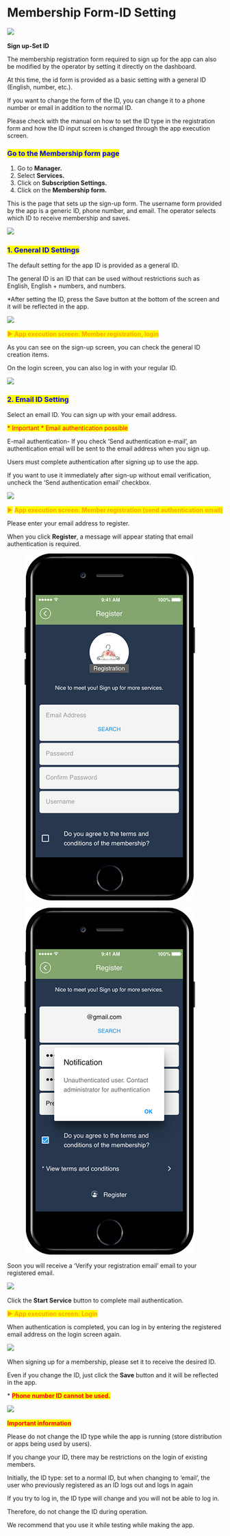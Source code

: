 # Membership Form-ID Setting

![](https://support.swing2app.com/wp-content/uploads/2020/04/1sub.png)

**Sign up-Set ID**

The membership registration form required to sign up for the app can also be modified by the operator by setting it directly on the dashboard.

At this time, the id form is provided as a basic setting with a general ID (English, number, etc.).

If you want to change the form of the ID, you can change it to a phone number or email in addition to the normal ID.

Please check with the manual on how to set the ID type in the registration form and how the ID input screen is changed through the app execution screen.



### <mark style="color:blue;">Go to the</mark> <mark style="color:blue;"></mark><mark style="color:blue;">**Membership form**</mark> <mark style="color:blue;"></mark><mark style="color:blue;">page</mark>

1. Go to **Manager.**
2. Select **Services.**
3. Click on **Subscription Settings.**
4. Click on the **Membership form.**

This is the page that sets up the sign-up form. The username form provided by the app is a generic ID, phone number, and email. The operator selects which ID to receive membership and saves.

![](https://support.swing2app.com/wp-content/uploads/2018/10/o.png)



### <mark style="color:blue;">**1. General ID Settings**</mark>

The default setting for the app ID is provided as a general ID.

The general ID is an ID that can be used without restrictions such as English, English + numbers, and numbers.

\*After setting the ID, press the Save button at the bottom of the screen and it will be reflected in the app.

![](https://support.swing2app.com/wp-content/uploads/2018/10/Policy10.png)

<mark style="color:orange;">**▶ App execution screen: Member registration, login**</mark>

As you can see on the sign-up screen, you can check the general ID creation items.

On the login screen, you can also log in with your regular ID.

![](https://support.swing2app.com/wp-content/uploads/2020/04/id2.png)

### <mark style="color:blue;">**2. Email ID Setting**</mark>

Select an email ID. You can sign up with your email address.

<mark style="color:red;">\* Important \* Email authentication possible</mark>

E-mail authentication- If you check ‘Send authentication e-mail’, an authentication email will be sent to the email address when you sign up.

Users must complete authentication after signing up to use the app.

If you want to use it immediately after sign-up without email verification, uncheck the ‘Send authentication email’ checkbox.

![](https://support.swing2app.com/wp-content/uploads/2020/04/Screenshot-2020-04-27-at-14.46.29.png)

<mark style="color:orange;">▶</mark> <mark style="color:orange;"></mark><mark style="color:orange;">**App execution screen: Member registration (send authentication email)**</mark>

Please enter your email address to register.

When you click **Register**, a message will appear stating that email authentication is required.

<figure><img src="../../../.gitbook/assets/Group-199v@3x.png" alt=""><figcaption></figcaption></figure>

<figure><img src="../../../.gitbook/assets/Group-197v@3x.png" alt=""><figcaption></figcaption></figure>

Soon you will receive a ‘Verify your registration email’ email to your registered email.

![](https://support.swing2app.com/wp-content/uploads/2020/04/%EC%98%81%EC%96%B4-%EC%9D%B8%EC%A6%9D.png)

Click the **Start Service** button to complete mail authentication.



<mark style="color:orange;">**▶ App execution screen: Login**</mark>

When authentication is completed, you can log in by entering the registered email address on the login screen again.

![](https://support.swing2app.com/wp-content/uploads/2020/04/email@3x.png)



When signing up for a membership, please set it to receive the desired ID.

Even if you change the ID, just click the **Save** button and it will be reflected in the app.



\* <mark style="color:red;">**Phone number ID cannot be used.**</mark>

![](https://support.swing2app.com/wp-content/uploads/2020/04/%EC%95%84%EC%9D%B4%EB%94%94-%EC%84%A4%EC%A0%95\_%EC%98%81%EB%AC%B8.png)

<mark style="color:red;">**Important information**</mark>

Please do not change the ID type while the app is running (store distribution or apps being used by users).

If you change your ID, there may be restrictions on the login of existing members.

Initially, the ID type: set to a normal ID, but when changing to ‘email’, the user who previously registered as an ID logs out and logs in again

If you try to log in, the ID type will change and you will not be able to log in.

Therefore, do not change the ID during operation.

We recommend that you use it while testing while making the app.
